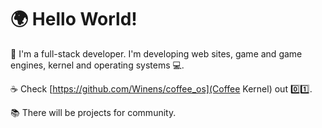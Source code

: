 # 🌍 Hello World!

👋 I'm a full-stack developer. I'm developing web sites, game and game engines, kernel and operating systems 💻.

☕ Check [https://github.com/Winens/coffee_os](Coffee Kernel) out 0️⃣1️⃣. 

📚 There will be projects for community.
